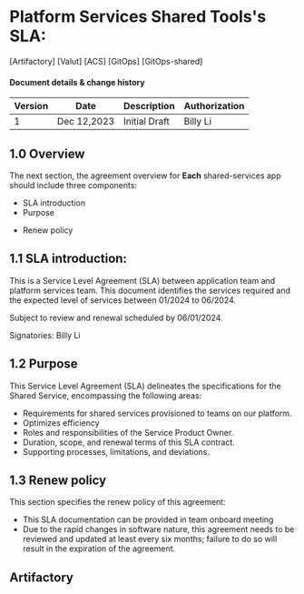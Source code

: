 # Platform Services Shared Tools's SLA:

[Artifactory]
[Valut]
[ACS]
[GitOps]
[GitOps-shared]

#### Document details & change history 

 Version | Date | Description | Authorization |
--- | --- | --- | --- |
1 | Dec 12,2023 | Initial Draft | Billy Li |

## 1.0 Overview
The next section, the agreement overview for **Each** shared-services app should include three components:
* SLA introduction
* Purpose
<!-- * Penalties on failure to meet the agreed terms:tbd with PO -->
* Renew policy

## 1.1 SLA introduction:
This is a Service Level Agreement (SLA) between application team and platform services team. This document identifies the services required and the expected level of services between 01/2024 to 06/2024.

Subject to review and renewal scheduled by 06/01/2024.

Signatories: Billy Li

## 1.2 Purpose
This Service Level Agreement (SLA) delineates the specifications for the Shared Service, encompassing the following areas:

* Requirements for shared services provisioned to teams on our platform.
* Optimizes efficiency
* Roles and responsibilities of the Service Product Owner.
* Duration, scope, and renewal terms of this SLA contract.
* Supporting processes, limitations, and deviations.

## 1.3 Renew policy
 This section specifies the renew policy of this agreement:
 * This SLA documentation can be provided in team onboard meeting
 * Due to the rapid changes in software nature, this agreement needs to be reviewed and updated at least every six months; failure to do so will result in the expiration of the agreement.

## Artifactory
